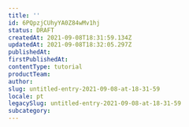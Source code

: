 ```yaml
---
title: ''
id: 6PQpzjCUhyYA0Z84wMv1hj
status: DRAFT
createdAt: 2021-09-08T18:31:59.134Z
updatedAt: 2021-09-08T18:32:05.297Z
publishedAt: 
firstPublishedAt: 
contentType: tutorial
productTeam: 
author: 
slug: untitled-entry-2021-09-08-at-18-31-59
locale: pt
legacySlug: untitled-entry-2021-09-08-at-18-31-59
subcategory: 
---
```



